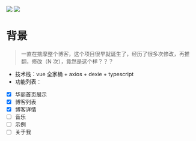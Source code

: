 ![](https://img.shields.io/github/forks/weijuer/weijuer.github.io) ![](https://img.shields.io/badge/Blog-@Weijuer-blue)

# 背景

> 一直在揣摩整个博客，这个项目很早就诞生了，经历了很多次修改，再推翻，修改（N 次），竟然是这个样？？？

- 技术栈：vue 全家桶 + axios + dexie + typescript
- 功能列表：

* [x] 华丽首页展示
* [x] 博客列表
* [x] 博客详情
* [ ] 音乐
* [ ] 示例
* [ ] 关于我